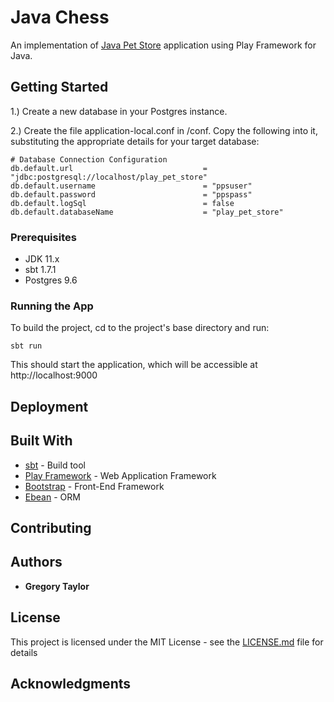 # Java Chess

An implementation of [Java Pet Store](https://www.oracle.com/technical-resources/articles/javaee/pet-store-application.html) application using Play Framework for Java.

## Getting Started
1.) Create a new database in your Postgres instance.

2.) Create the file application-local.conf in /conf.  Copy the following into it, substituting the appropriate details for your target database:
```
# Database Connection Configuration
db.default.url                             = "jdbc:postgresql://localhost/play_pet_store"
db.default.username                        = "ppsuser"
db.default.password                        = "ppspass"
db.default.logSql                          = false
db.default.databaseName                    = "play_pet_store"
```


### Prerequisites

* JDK 11.x
* sbt 1.7.1
* Postgres 9.6

### Running the App

To build the project, cd to the project's base directory and run:

```
sbt run
```

This should start the application, which will be accessible at http://localhost:9000



## Deployment


## Built With

* [sbt](https://www.scala-sbt.org/) - Build tool
* [Play Framework](https://www.playframework.com/) - Web Application Framework
* [Bootstrap](https://getbootstrap.com/) - Front-End Framework
* [Ebean](https://ebean.io/) - ORM

## Contributing


## Authors

* **Gregory Taylor**

## License

This project is licensed under the MIT License - see the [LICENSE.md](LICENSE.md) file for details

## Acknowledgments
